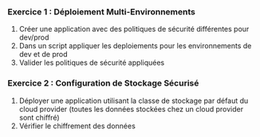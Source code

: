 ### Exercice 1 : Déploiement Multi-Environnements 

1. Créer une application avec des politiques de sécurité différentes pour dev/prod
2. Dans un script appliquer les deploiements pour les environnements de dev et de prod
3. Valider les politiques de sécurité appliquées

### Exercice 2 : Configuration de Stockage Sécurisé 

1. Déployer une application utilisant la classe de stockage par défaut du cloud provider (toutes les données stockées chez un cloud provider sont chiffré)
2. Vérifier le chiffrement des données
